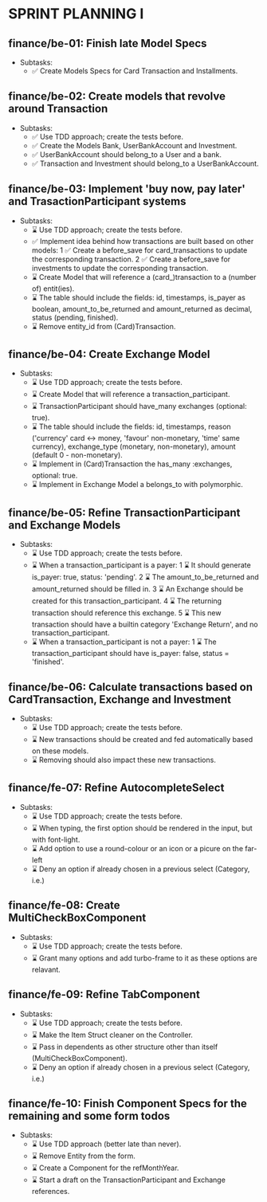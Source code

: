 # SPRINT PLANNING I

## finance/be-01: Finish late Model Specs

- Subtasks:
  - ✅ Create Models Specs for Card Transaction and Installments.

## finance/be-02: Create models that revolve around Transaction

- Subtasks:
  - ✅ Use TDD approach; create the tests before.
  - ✅ Create the Models Bank, UserBankAccount and Investment.
  - ✅ UserBankAccount should belong_to a User and a bank.
  - ✅ Transaction and Investment should belong_to a UserBankAccount.

## finance/be-03: Implement 'buy now, pay later' and TrasactionParticipant systems

- Subtasks:
  - ⌛ Use TDD approach; create the tests before.
  - ✅ Implement idea behind how transactions are built based on other models:
    1 ✅ Create a before_save for card_transactions to update the corresponding transaction.
    2 ✅ Create a before_save for investments to update the corresponding transaction.
  - ⌛ Create Model that will reference a (card_)transaction to a (number of) entit(ies).
  - ⌛ The table should include the fields: id, timestamps, is_payer as boolean,
       amount_to_be_returned and amount_returned as decimal, status (pending, finished).
  - ⌛ Remove entity_id from (Card)Transaction.

## finance/be-04: Create Exchange Model

- Subtasks:
  - ⌛ Use TDD approach; create the tests before.
  - ⌛ Create Model that will reference a transaction_participant.
  - ⌛ TransactionParticipant should have_many exchanges (optional: true).
  - ⌛ The table should include the fields: id, timestamps,
       reason ('currency' card <-> money, 'favour' non-monetary, 'time' same currency),
       exchange_type (monetary, non-monetary), amount (default 0 - non-monetary).
  - ⌛ Implement in (Card)Transaction the has_many :exchanges, optional: true.
  - ⌛ Implement in Exchange Model a belongs_to with polymorphic.

## finance/be-05: Refine TransactionParticipant and Exchange Models

- Subtasks:
  - ⌛ Use TDD approach; create the tests before.
  - ⌛ When a transaction_participant is a payer:
     1 ⌛ It should generate is_payer: true, status: 'pending'.
     2 ⌛ The amount_to_be_returned and amount_returned should be filled in.
     3 ⌛ An Exchange should be created for this transaction_participant.
     4 ⌛ The returning transaction should reference this exchange.
     5 ⌛ This new transaction should have a builtin category 'Exchange Return',
          and no transaction_participant.
  - ⌛ When a transaction_participant is not a payer:
     1 ⌛ The transaction_participant should have is_payer: false, status = 'finished'.

## finance/be-06: Calculate transactions based on CardTransaction, Exchange and Investment

- Subtasks:
  - ⌛ Use TDD approach; create the tests before.
  - ⌛ New transactions should be created and fed automatically based on these models.
  - ⌛ Removing should also impact these new transactions.

## finance/fe-07: Refine AutocompleteSelect

- Subtasks:
  - ⌛ Use TDD approach; create the tests before.
  - ⌛ When typing, the first option should be rendered in the input, but with font-light.
  - ⌛ Add option to use a round-colour or an icon or a picure on the far-left
  - ⌛ Deny an option if already chosen in a previous select (Category, i.e.)

## finance/fe-08: Create MultiCheckBoxComponent

- Subtasks:
  - ⌛ Use TDD approach; create the tests before.
  - ⌛ Grant many options and add turbo-frame to it as these options are relavant.

## finance/fe-09: Refine TabComponent

- Subtasks:
  - ⌛ Use TDD approach; create the tests before.
  - ⌛ Make the Item Struct cleaner on the Controller.
  - ⌛ Pass in dependents as other structure other than itself (MultiCheckBoxComponent).
  - ⌛ Deny an option if already chosen in a previous select (Category, i.e.)

## finance/fe-10: Finish Component Specs for the remaining and some form todos

- Subtasks:
  - ⌛ Use TDD approach (better late than never).
  - ⌛ Remove Entity from the form.
  - ⌛ Create a Component for the refMonthYear.
  - ⌛ Start a draft on the TransactionParticipant and Exchange references.
